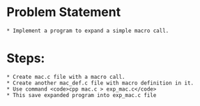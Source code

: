 # Problem Statement
	* Implement a program to expand a simple macro call.

# Steps:
	* Create mac.c file with a macro call.
	* Create another mac_def.c file with macro definition in it.
	* Use command <code>cpp mac.c > exp_mac.c</code>
	* This save expanded program into exp_mac.c file
